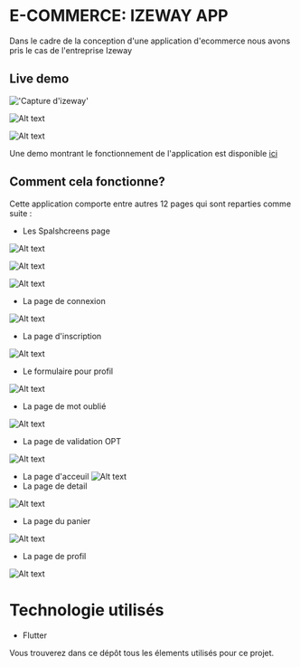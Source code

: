 # E-COMMERCE: IZEWAY APP
Dans le cadre de la conception d'une application d'ecommerce nous avons pris le cas de l'entreprise Izeway

## Live demo
!['Capture d'izeway'](assets/images/iziway1.PNG)

![Alt text](assets/images/iziway2.PNG)

![Alt text](assets/images/iziway3.PNG)

Une demo  montrant le fonctionnement de l'application est disponible [ici](https://www.linkedin.com/posts/germann-pessidjo_flutter-ecommerce-javascript-activity-7145322370600222721-oFiC?utm_source=share&utm_medium=member_desktop)

## Comment cela fonctionne?
Cette application comporte entre autres 12 pages qui sont reparties comme suite :

* Les Spalshcreens page

![Alt text](assets/images/iziway1.PNG)

![Alt text](assets/images/iziway2.PNG)

![Alt text](assets/images/iziway3.PNG)

* La page de connexion

![Alt text](assets/images/iziway4.PNG)

* La page d'inscription

![Alt text](assets/images/iziway6.PNG)

* Le formulaire pour profil

![Alt text](assets/images/iziway7.PNG)

* La page de mot oublié

![Alt text](assets/images/iziway5.PNG)
* La page de validation OPT

![Alt text](assets/images/iziway8.PNG)
* La page d'acceuil
![Alt text](assets/images/iziway9.PNG)
* La page de detail

![Alt text](assets/images/iziway12.PNG)
* La page du panier

![Alt text](assets/images/iziway10.PNG)
* La page de profil

![Alt text](assets/images/iziway11.PNG)

# Technologie utilisés

- Flutter

Vous trouverez dans ce dépôt tous les élements utilisés pour ce projet. 